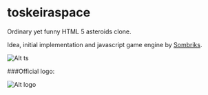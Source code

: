 toskeiraspace
=============

Ordinary yet funny HTML 5 asteroids clone.

Idea, initial implementation and javascript game engine by [Sombriks](https://github.com/sombriks). 

![Alt ts](https://raw.githubusercontent.com/EsmerilProgramming/toskeiraspace/master/ts.png)


###Official logo:

![Alt logo](https://raw.githubusercontent.com/EsmerilProgramming/toskeiraspace/master/logo.png)

